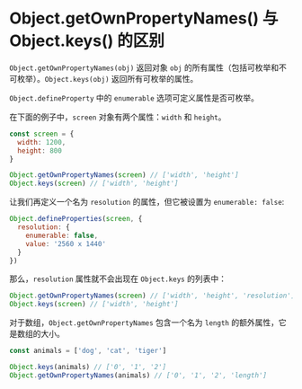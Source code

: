 # Object.getOwnPropertyNames() 与 Object.keys() 的区别

`Object.getOwnPropertyNames(obj)` 返回对象 `obj` 的所有属性（包括可枚举和不可枚举）。`Object.keys(obj)` 返回所有可枚举的属性。

`Object.defineProperty` 中的 `enumerable` 选项可定义属性是否可枚举。

在下面的例子中，`screen` 对象有两个属性：`width` 和 `height`。

```js
const screen = {
  width: 1200,
  height: 800
}

Object.getOwnPropertyNames(screen) // ['width', 'height']
Object.keys(screen) // ['width', 'height']
```

让我们再定义一个名为 `resolution` 的属性，但它被设置为 `enumerable: false`:

```js
Object.defineProperties(screen, {
  resolution: {
    enumerable: false,
    value: '2560 x 1440'
  }
})
```

那么，`resolution` 属性就不会出现在 `Object.keys` 的列表中：

```js
Object.getOwnPropertyNames(screen) // ['width', 'height', 'resolution']
Object.keys(screen) // ['width', 'height']
```

对于数组，`Object.getOwnPropertyNames` 包含一个名为 `length` 的额外属性，它是数组的大小。

```js
const animals = ['dog', 'cat', 'tiger']

Object.keys(animals) // ['0', '1', '2']
Object.getOwnPropertyNames(animals) // ['0', '1', '2', 'length']
```
